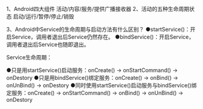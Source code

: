 1、Android四大组件
活动/内容/服务/提供广播接收器
2、活动的五种生命周期状态
启动/运行/暂停/停止/销毁

3、Android中Service的生命周期与启动方法有什么区别？
●startService()：开启Service，调用者退出后Service仍然存在。
●bindService()：开启Service，调用者退出后Service也随即退出。

Service生命周期：

●只是用startService()启动服务：onCreate() -> onStartCommand() -> onDestory
●只是用bindService()绑定服务：onCreate() -> onBind() -> onUnBind() -> onDestory
●同时使用startService()启动服务与bindService()绑定服务：onCreate() -> onStartCommand() -> onBind() -> onUnBind() -> onDestory
